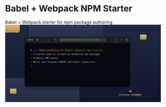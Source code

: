 # Babel + Webpack NPM Starter
Babel + Webpack starter for npm package authoring
<img src="https://raw.githubusercontent.com/optimumfuturist/babel-webpack-npm-starter/main/docs/babel-webpack.png" alt="webpack babel npm starter pack" align="center" />
